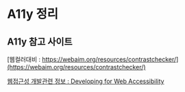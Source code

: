 # A11y 정리 #

## A11y 참고 사이트 ##

[웹컬러대비 : https://webaim.org/resources/contrastchecker/](https://webaim.org/resources/contrastchecker/)

[웹접근성 개발관련 정보 : Developing for Web Accessibility](https://www.w3.org/WAI/tips/developing/)
